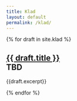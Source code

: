 ```yaml
---
title: Klad
layout: default
permalink: /klad/
---
```


{% for draft in site.klad %}
<h2>
<a href="{{draft.url}}">{{ draft.title }}</a>
<aside class="subtitle left">TBD</aside>
</h2>
{{draft.excerpt}}

{% endfor %}